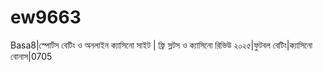 # ew9663
Basa8|স্পোর্টস বেটিং ও অনলাইন ক্যাসিনো সাইট | ফ্রি স্লটস ও ক্যাসিনো রিভিউ ২০২৫|ফুটবল বেটিং|ক্যাসিনো বোনাস|0705
